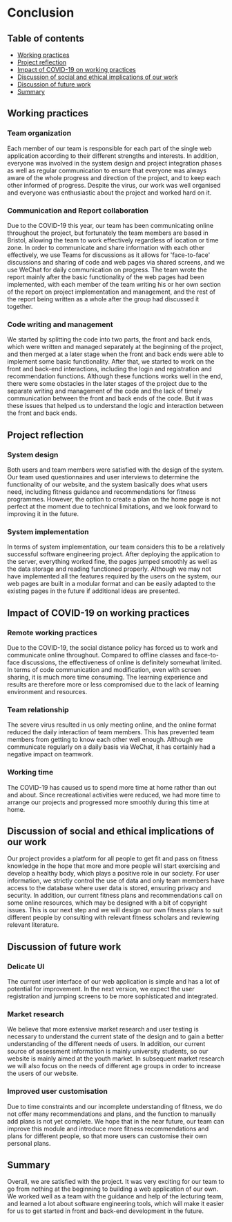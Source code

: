 # Conclusion

## Table of contents

- [Working practices](#jump1)
- [Project reflection](#jump2)
- [Impact of COVID-19 on working practices](#jump3)
- [Discussion of social and ethical implications of our work](#jump4)
- [Discussion of future work](#jump5)
- [Summary](#jump6)

## <span id="jump1">Working practices</span>

### Team organization

Each member of our team is responsible for each part of the single web application according to their different strengths and interests. In addition, everyone was involved in the system design and project integration phases as well as regular communication to ensure that everyone was always aware of the whole progress and direction of the project, and to keep each other informed of progress. Despite the virus, our work was well organised and everyone was enthusiastic about the project and worked hard on it.

### Communication and Report collaboration

Due to the COVID-19 this year, our team has been communicating online throughout the project, but fortunately the team members are based in Bristol, allowing the team to work effectively regardless of location or time zone. In order to communicate and share information with each other effectively, we use Teams for discussions as it allows for 'face-to-face' discussions and sharing of code and web pages via shared screens, and we use WeChat for daily communication on progress. The team wrote the report mainly after the basic functionality of the web pages had been implemented, with each member of the team writing his or her own section of the report on project implementation and management, and the rest of the report being written as a whole after the group had discussed it together.

### Code writing and management

We started by splitting the code into two parts, the front and back ends, which were written and managed separately at the beginning of the project, and then merged at a later stage when the front and back ends were able to implement some basic functionality. After that, we started to work on the front and back-end interactions, including the login and registration and recommendation functions. Although these functions works well in the end, there were some obstacles in the later stages of the project due to the separate writing and management of the code and the lack of timely communication between the front and back ends of the code. But it was these issues that helped us to understand the logic and interaction between the front and back ends.

## <span id="jump2">Project reflection</span>

### System design

Both users and team members were satisfied with the design of the system. Our team used questionnaires and user interviews to determine the functionality of our website, and the system basically does what users need, including fitness guidance and recommendations for fitness programmes. However, the option to create a plan on the home page is not perfect at the moment due to technical limitations, and we look forward to improving it in the future.

### System implementation

In terms of system implementation, our team considers this to be a relatively successful software engineering project. After deploying the application to the server, everything worked fine, the pages jumped smoothly as well as the data storage and reading functioned properly. Although we may not have implemented all the features required by the users on the system, our web pages are built in a modular format and can be easily adapted to the existing pages in the future if additional ideas are presented.

## <span id="jump3">Impact of COVID-19 on working practices</span>

### Remote working practices

Due to the COVID-19, the social distance policy has forced us to work and communicate online throughout. Compared to offline classes and face-to-face discussions, the effectiveness of online is definitely somewhat limited. In terms of code communication and modification, even with screen sharing, it is much more time consuming. The learning experience and results are therefore more or less compromised due to the lack of learning environment and resources.

### Team relationship

The severe virus resulted in us only meeting online, and the online format reduced the daily interaction of team members. This has prevented team members from getting to know each other well enough. Although we communicate regularly on a daily basis via WeChat, it has certainly had a negative impact on teamwork.

### Working time

The COVID-19 has caused us to spend more time at home rather than out and about. Since recreational activities were reduced, we had more time to arrange our projects and progressed more smoothly during this time at home.

## <span id="jump4">Discussion of social and ethical implications of our work</span>

Our project provides a platform for all people to get fit and pass on fitness knowledge in the hope that more and more people will start exercising and develop a healthy body, which plays a positive role in our society.
For user information, we strictly control the use of data and only team members have access to the database where user data is stored, ensuring privacy and security. In addition, our current fitness plans and recommendations call on some online resources, which may be designed with a bit of copyright issues. This is our next step and we will design our own fitness plans to suit different people by consulting with relevant fitness scholars and reviewing relevant literature.

## <span id="jump5">Discussion of future work</span>

### Delicate UI

The current user interface of our web application is simple and has a lot of potential for improvement. In the next version, we expect the user registration and jumping screens to be more sophisticated and integrated.

### Market research

We believe that more extensive market research and user testing is necessary to understand the current state of the design and to gain a better understanding of the different needs of users. In addition, our current source of assessment information is mainly university students, so our website is mainly aimed at the youth market. In subsequent market research we will also focus on the needs of different age groups in order to increase the users of our website.

### Improved user customisation

Due to time constraints and our incomplete understanding of fitness, we do not offer many recommendations and plans, and the function to manually add plans is not yet complete. We hope that in the near future, our team can improve this module and introduce more fitness recommendations and plans for different people, so that more users can customise their own personal plans.

## <span id="jump6">Summary</span>

Overall, we are satisfied with the project. It was very exciting for our team to go from nothing at the beginning to building a web application of our own. We worked well as a team with the guidance and help of the lecturing team, and learned a lot about software engineering tools, which will make it easier for us to get started in front and back-end development in the future.
